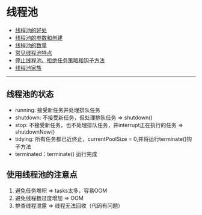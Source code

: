 # 线程池


* [线程池的好处](img/线程池的好处.png)
* [线程池的参数和创建](img/线程池的参数和创建.png) 
* [线程池的数量](img/线程池的数量.png) 
* [常见线程池特点](img/常见线程池特点.png) 
* [停止线程池、拒绝任务策略和钩子方法](img/停止线程池and拒绝任务策略and钩子方法.png) 
* [线程池家族](img/线程池家族.png) 


------

## 线程池的状态

* running: 接受新任务并处理排队任务
* shutdown: 不接受新任务，但处理排队任务 => shutdown()
* stop: 不接受新任务，也不处理排队任务，并interrupt正在执行的任务 => shutdownNow()
* tidying: 所有任务都已近终止，currentPoolSize = 0,并将运行terminate()钩子方法
* terminated：terminate() 运行完成

## 使用线程池的注意点

1. 避免任务堆积 => tasks太多，容易OOM
2. 避免线程数过度增加 => OOM
3. 排查线程泄露 => 线程无法回收（代码有问题）



























